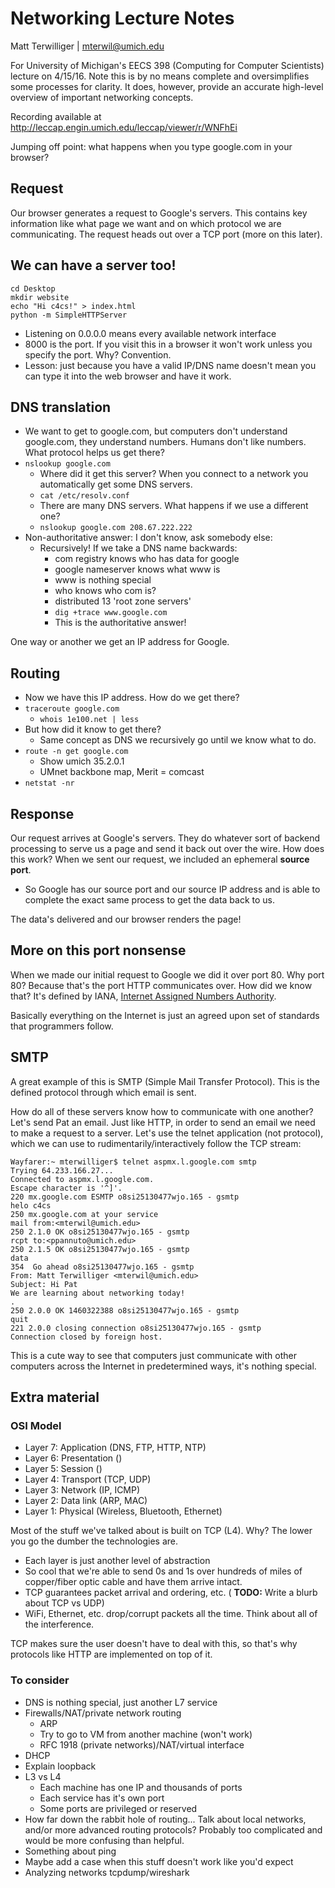# Networking Lecture Notes
Matt Terwilliger | mterwil@umich.edu

For University of Michigan's EECS 398 (Computing for Computer Scientists)
lecture on 4/15/16. Note this is by no means complete and oversimplifies some
processes for clarity. It does, however, provide an accurate high-level overview
of important networking concepts.

Recording available at http://leccap.engin.umich.edu/leccap/viewer/r/WNFhEi

Jumping off point: what happens when you type google.com in your browser?

## Request
Our browser generates a request to Google's servers. This contains key
information like what page we want and on which protocol we are communicating.
The request heads out over a TCP port (more on this later).

## We can have a server too!

    cd Desktop
    mkdir website
    echo "Hi c4cs!" > index.html
    python -m SimpleHTTPServer

- Listening on 0.0.0.0 means every available network interface
- 8000 is the port. If you visit this in a browser it won't work unless you
  specify the port. Why? Convention.
- Lesson: just because you have a valid IP/DNS name doesn't mean you can type it
  into the web browser and have it work.

## DNS translation
- We want to get to google.com, but computers don't understand google.com, they
  understand numbers. Humans don't like numbers. What protocol helps us get
  there?
- `nslookup google.com`
    - Where did it get this server? When you connect to a network you
        automatically get some DNS servers. 
    - `cat /etc/resolv.conf`
    - There are many DNS servers. What happens if we use a different one?
    - `nslookup google.com 208.67.222.222`
- Non-authoritative answer: I don't know, ask somebody else:
    - Recursively! If we take a DNS name backwards:
        - com registry knows who has data for google
        - google nameserver knows what www is
        - www is nothing special
        - who knows who com is?
        - distributed 13 'root zone servers'
        - `dig +trace www.google.com`
        - This is the authoritative answer!

One way or another we get an IP address for Google.

## Routing
- Now we have this IP address. How do we get there?
- `traceroute google.com`
    - `whois 1e100.net | less`
- But how did it know to get there?
    - Same concept as DNS we recursively go until we know what to do.
- `route -n get google.com`
    - Show umich 35.2.0.1 
    - UMnet backbone map, Merit = comcast
- `netstat -nr`

## Response
Our request arrives at Google's servers. They do whatever sort of backend
processing to serve us a page and send it back out over the wire. How does this
work?  When we sent our request, we included an ephemeral __source port__.

- So Google has our source port and our source IP address and is able to
  complete the exact same process to get the data back to us.

The data's delivered and our browser renders the page!

## More on this port nonsense
When we made our initial request to Google we did it over port 80. Why port 80?
Because that's the port HTTP communicates over. How did we know that? It's
defined by IANA, [Internet Assigned Numbers Authority](http://goo.gl/bWH2FK).

Basically everything on the Internet is just an agreed upon set of standards
that programmers follow.

## SMTP
A great example of this is SMTP (Simple Mail Transfer Protocol). This is the
defined protocol through which email is sent.

How do all of these servers know how to communicate with one another? Let's send
Pat an email.  Just like HTTP, in order to send an email we need to make a
request to a server.  Let's use the telnet application (not protocol), which we
can use to rudimentarily/interactively follow the TCP stream:

    Wayfarer:~ mterwilliger$ telnet aspmx.l.google.com smtp
    Trying 64.233.166.27...
    Connected to aspmx.l.google.com.
    Escape character is '^]'.
    220 mx.google.com ESMTP o8si25130477wjo.165 - gsmtp
    helo c4cs
    250 mx.google.com at your service
    mail from:<mterwil@umich.edu>
    250 2.1.0 OK o8si25130477wjo.165 - gsmtp
    rcpt to:<ppannuto@umich.edu>
    250 2.1.5 OK o8si25130477wjo.165 - gsmtp
    data
    354  Go ahead o8si25130477wjo.165 - gsmtp
    From: Matt Terwilliger <mterwil@umich.edu>
    Subject: Hi Pat
    We are learning about networking today!
    .
    250 2.0.0 OK 1460322388 o8si25130477wjo.165 - gsmtp
    quit
    221 2.0.0 closing connection o8si25130477wjo.165 - gsmtp
    Connection closed by foreign host.

This is a cute way to see that computers just communicate with other computers
across the Internet in predetermined ways, it's nothing special.

## Extra material

### OSI Model
- Layer 7: Application (DNS, FTP, HTTP, NTP)
- Layer 6: Presentation ()
- Layer 5: Session ()
- Layer 4: Transport (TCP, UDP)
- Layer 3: Network (IP, ICMP)
- Layer 2: Data link (ARP, MAC)
- Layer 1: Physical (Wireless, Bluetooth, Ethernet)

Most of the stuff we've talked about is built on TCP (L4). Why? The lower you go
the dumber the technologies are.

- Each layer is just another level of abstraction
- So cool that we're able to send 0s and 1s over hundreds of miles of
  copper/fiber optic cable and have them arrive intact.
- TCP guarantees packet arrival and ordering, etc. ( __TODO:__ Write a blurb
  about TCP vs UDP)
- WiFi, Ethernet, etc. drop/corrupt packets all the time. Think about all of
  the interference.

TCP makes sure the user doesn't have to deal with this, so that's why protocols
like HTTP are implemented on top of it.

### To consider
- DNS is nothing special, just another L7 service
- Firewalls/NAT/private network routing
    - ARP
    - Try to go to VM from another machine (won't work)
    - RFC 1918 (private networks)/NAT/virtual interface
- DHCP
- Explain loopback
- L3 vs L4
    - Each machine has one IP and thousands of ports
    - Each service has it's own port
    - Some ports are privileged or reserved
- How far down the rabbit hole of routing... Talk about local networks, and/or
  more advanced routing protocols? Probably too complicated and would be more
  confusing than helpful.
- Something about ping
- Maybe add a case when this stuff doesn't work like you'd expect
- Analyzing networks tcpdump/wireshark

